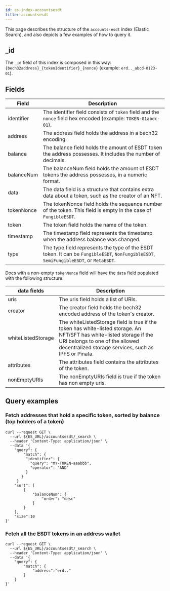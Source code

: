 ```yaml
---
id: es-index-accountsesdt
title: accountsesdt
---
```


[comment]: # (mx-abstract)

This page describes the structure of the `accounts-esdt` index (Elastic Search), and also depicts a few examples of how to query it.

[comment]: # (mx-context-auto)

## _id

The `_id` field of this index is composed in this way: `{bech32address}_{tokenIdentifier}_{nonce}` (example: `erd.._abcd-0123-01`).

[comment]: # (mx-context-auto)

## Fields

| Field       | Description                                                                                                                           |
|-------------|---------------------------------------------------------------------------------------------------------------------------------------|
| identifier  | The identifier field consists of `token` field and the `nonce` field hex encoded (example: `TOKEN-01abdc-01`).                        |
| address     | The address field holds the address in a bech32 encoding.                                                                             |
| balance     | The balance field holds the amount of ESDT token the address possesses. It includes the number of decimals.                           |
| balanceNum  | The balanceNum field holds the amount of ESDT tokens the address possesses, in a numeric format.                                      |
| data        | The data field is a structure that contains extra data about a token, such as the creator of an NFT.                                  |
| tokenNonce  | The tokenNonce field holds the sequence number of the token. This field is empty in the case of `FungibleESDT`.                       |
| token       | The token field holds the name of the token.                                                                                          |
| timestamp   | The timestamp field represents the timestamp when the address balance was changed.                                                    |
| type        | The type field represents the type of the ESDT token. It can be `FungibleESDT`, `NonFungibleESDT`, `SemiFungibleESDT`, or `MetaESDT`. |

Docs with a non-empty `tokenNonce` field will have the `data` field populated with the following structure:

| data fields        | Description                                                                                                                                                                                                       |
|--------------------|-------------------------------------------------------------------------------------------------------------------------------------------------------------------------------------------------------------------|
| uris               | The uris field holds a list of URIs.                                                                                                                                                                              |
| creator            | The creator field holds the bech32 encoded address of the token's creator.                                                                                                                                        |
| whiteListedStorage | The whiteListedStorage field is true if the token has white-listed storage. An NFT/SFT has white-listed storage if the URI belongs to one of the allowed decentralized storage services, such as IPFS or Pinata.  |
| attributes         | The attributes field contains the attributes of the token.                                                                                                                                                        |
| nonEmptyURIs       | The nonEmptyURIs field is true if the token has non empty uris.                                                                                                                                                   |

[comment]: # (mx-context-auto)

## Query examples

[comment]: # (mx-context-auto)

### Fetch addresses that hold a specific token, sorted by balance (top holders of a token)

```
curl --request GET \
  --url ${ES_URL}/accountsesdt/_search \
  --header 'Content-Type: application/json' \
  --data '{
    "query": {
        "match": {
         "identifier": {
           "query": "MY-TOKEN-aaabbb",
           "operator": "AND"
         }
       }
     }
    "sort": [
        {
            "balanceNum": {
                "order": "desc"
            }
        }
    ],
    "size":10
}'
```

[comment]: # (mx-context-auto)

### Fetch all the ESDT tokens in an address wallet

```
curl --request GET \
  --url ${ES_URL}/accountsesdt/_search \
  --header 'Content-Type: application/json' \
  --data '{
	"query": {
		"match": {
			"address":"erd.."
		}
	}
}'
```
